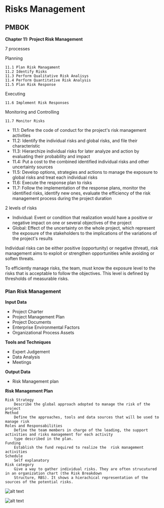 # Risks Management

## PMBOK

**Chapter 11: Project Risk Management**

7 processes

Planning

    11.1 Plan Risk Managament
    11.2 Identify Risks
    11.3 Perform Qualitative Risk Analisys
    11.4 Perform Quantitative Risk Analysis
    11.5 Plan Risk Response

Executing
    
    11.6 Implement Risk Responses
    
Monitoring and Controlling
    
    11.7 Monitor Risks
    
+ 11.1: Define the code of conduct for the project's risk management activities
+ 11.2: Identify the individual risks and global risks, and file their characteristic
+ 11.3: Hierarchize individual risks for later analyze and action by evaluating their probability and impact
+ 11.4: Put a cost to the combined identified individual risks and other uncertainty sources
+ 11.5: Develop options, strategies and actions to manage the exposure to global risks and treat each individual risks
+ 11.6: Execute the response plan to risks
+ 11.7: Follow the implementation of the response plans, monitor the identified risks, identify new ones, evaluate the 
efficiency of the risk management process during the project duration

2 levels of risks
+ Individual: Event or condition that realization would have a positive or negative impact on one or several objectives
of the project
+ Global: Effect of the uncertainty on the whole project, which represent the exposure of the stakeholders to the 
implications of the variations of the project's results

Individual risks can be either positive (opportunity) or negative (threat), risk management aims to exploit or 
strengthen opportunities while avoiding or soften threats.

To efficiently manage risks, the team, must know the exposure level to the risks that is acceptable to follow the 
objectives. This level is defined by thresholds of measurable risks. 

### Plan Risk Management

**Input Data**

+ Project Charter
+ Project Management Plan
+ Project Documents
+ Enterprise Environmental Factors
+ Organizational Process Assets

**Tools and Techniques**

+ Expert Judgement 
+ Data Analysis
+ Meetings

**Output Data**

+ Risk Management plan

**Risk Management Plan**
    
    Risk Strategy
        Describe the global approach adopted to manage the risk of the project
    Method
        Define the approaches, tools and data sources that will be used to manage risk
    Roles and Responsabilities
        Define the team members in charge of the leading, the support activities and risks management for each activity 
        type described in the plan.
    Funding
        Establish the fund required to realize the  risk management activities
    Schedule
        Self explanatory
    Risk category
        Give a way to gather individual risks. They are often strucutured in an organization chart (the Risk Breakdown 
        Structure, RBS). It shows a hierachical representation of the sources of the potential risks.
        
        
![alt text](https://project-management.com/wp-content/uploads/2012/06/risk-wbs.jpg)

![alt text](https://www.pmi.org/kasimage/5c34e5c0-380a-42aa-b17b-462f3fb96a97/p2_01.jpg)